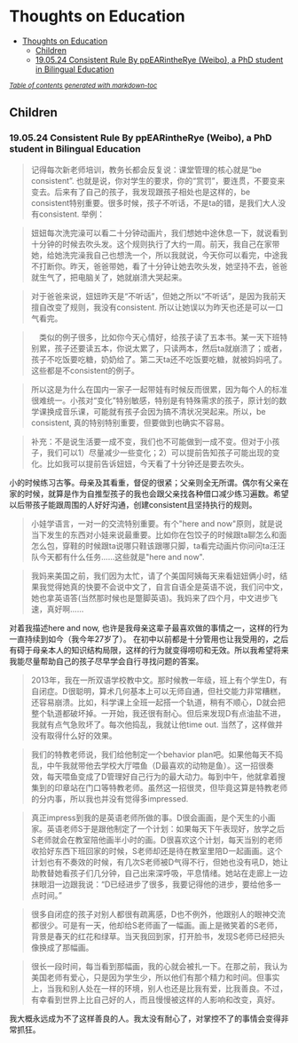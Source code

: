 # Thoughts on Education
- [Thoughts on Education](#thoughts-on-education)
  - [Children](#children)
  - [19.05.24 Consistent Rule By ppEARintheRye (Weibo), a PhD student in Bilingual Education](#190524-consistent-rule-by-ppearintherye--weibo---a-phd-student-in-bilingual-education)

<small><i><a href='http://ecotrust-canada.github.io/markdown-toc/'>Table of contents generated with markdown-toc</a></i></small>

## Children

### 19.05.24 Consistent Rule By ppEARintheRye (Weibo), a PhD student in Bilingual Education

> 记得每次新老师培训，教务长都会反复说：课堂管理的核心就是“be consistent”. 也就是说，你对学生的要求，你的“赏罚”，要连贯，不要变来变去。后来有了自己的孩子，我发现跟孩子相处也是这样的，be consistent特别重要。很多时候，孩子不听话，不是ta的错，是我们大人没有consistent. 举例：

> 妞妞每次洗完澡可以看二十分钟动画片，我们想她中途休息一下，就说看到十分钟的时候去吹头发。这个规则执行了大约一周。前天，我自己在家带她，给她洗完澡我自己也想洗一个，所以我就说，今天你可以看完，中途我不打断你。昨天，爸爸带她，看了十分钟让她去吹头发，她坚持不去，爸爸就生气了，把电脑关了，她就崩溃大哭起来。

> 对于爸爸来说，妞妞昨天是“不听话”，但她之所以“不听话”，是因为我前天擅自改变了规则，我没有consistent. 所以让她误以为昨天也还是可以一口气看完。

>　类似的例子很多，比如你今天心情好，给孩子读了五本书。某一天下班特别累，孩子还要读五本，你说太累了，只读两本，然后ta就崩溃了；或者，孩子不吃饭要吃糖，奶奶给了。第二天ta还不吃饭要吃糖，就被妈妈吼了。这些都是不consistent的例子。

> 所以这是为什么在国内一家子一起带娃有时候反而很累，因为每个人的标准很难统一。小孩对“变化”特别敏感，特别是有特殊需求的孩子，原计划的数学课换成音乐课，可能就有孩子会因为搞不清状况哭起来。所以，be consistent, 真的特别特别重要，但要做到也确实不容易。 

> 补充：不是说生活要一成不变，我们也不可能做到一成不变。但对于小孩子，我们可以1）尽量减少一些变化；2）可以提前告知孩子可能出现的变化。比如我可以提前告诉妞妞，今天看了十分钟还是要去吹头。

小的时候练习古筝。母亲及其看重，督促的很紧；父亲则全无所谓。偶尔有父亲在家的时候，就算是作为自推型孩子的我也会跟父亲找各种借口减少练习遍数。希望以后带孩子能跟周围的人好好沟通，创建consistent且坚持执行的规则。



> 小娃学语言，一对一的交流特别重要。有个"here and now"原则，就是说当下发生的东西对小娃来说最重要。比如你在包饺子的时候跟ta聊怎么和面怎么包，穿鞋的时候跟ta说哪只鞋该跟哪只脚，ta看完动画片你问问ta汪汪队今天都有什么任务……这些就是"here and now".

> 我妈来美国之前，我们因为太忙，请了个美国阿姨每天来看妞妞俩小时，结果我觉得她真的快要不会说中文了，自言自语全是英语不说，我们问中文，她也拿英语答(当然那时候也是蹩脚英语)。我妈来了四个月，中文进步飞速，真好啊……

对着我描述here and now, 也许是我母亲这辈子最喜欢做的事情之一，这样的行为一直持续到如今（我今年27岁了）。 在初中以前都是十分管用也让我受用的，之后有碍于母亲本人的知识结构局限，这样的行为就变得唠叨和无效。所以我希望将来我能尽量帮助自己的孩子尽早学会自行寻找问题的答案。



> 2013年，我在一所双语学校教中文。那时候教一年级，班上有个学生D，有自闭症。D很聪明，算术几何基本上可以无师自通，但社交能力非常糟糕，还容易崩溃。比如，科学课上全班一起搭一个轨道，稍有不顺心，D就会把整个轨道都破坏掉。一开始，我还很有耐心。但后来发现D有点油盐不进，我就有点气急败坏了。每次他捣乱，我就让他time out. 当然了，这样做并没有取得什么好的效果。

> 我们的特教老师说，我们给他制定一个behavior plan吧。如果他每天不捣乱，中午我就带他去学校大厅喂鱼（D最喜欢的动物是鱼）。这一招很奏效，每天喂鱼变成了D管理好自己行为的最大动力。每到中午，他就拿着搜集到的印章站在门口等特教老师。虽然这一招很灵，但毕竟这算是特教老师的分内事，所以我也并没有觉得多impressed.

> 真正impress到我的是英语老师所做的事。D很会画画，是个天生的小画家。英语老师S于是跟他制定了一个计划：如果每天下午表现好，放学之后S老师就会在教室陪他画半小时的画。D很喜欢这个计划，每天当别的老师收拾好东西下班回家的时候，S老师却还是待在教室里陪D一起画画。这个计划也有不奏效的时候，有几次S老师被D气得不行，但她也没有吼D，她让助教替她看孩子们几分钟，自己出来深呼吸，平息情绪。她站在走廊上一边抹眼泪一边跟我说：“D已经进步了很多，我要记得他的进步，要给他多一点时间。”

> 很多自闭症的孩子对别人都很有疏离感，D也不例外，他跟别人的眼神交流都很少。可是有一天，他却给S老师画了一幅画。画上是微笑着的S老师，背景是春天的红花和绿草。当天我回到家，打开脸书，发现S老师已经把头像换成了那幅画。

> 很长一段时间，每当看到那幅画，我的心就会被扎一下。在那之前，我认为美国老师有爱心，只是因为学生少，所以他们有那个精力和时间。但事实上，当我和别人处在一样的环境，别人也还是比我有爱，比我善良。不过，有幸看到世界上比自己好的人，而且慢慢被这样的人影响和改变，真好。

我大概永远成为不了这样善良的人。我太没有耐心了，对掌控不了的事情会变得非常抓狂。
